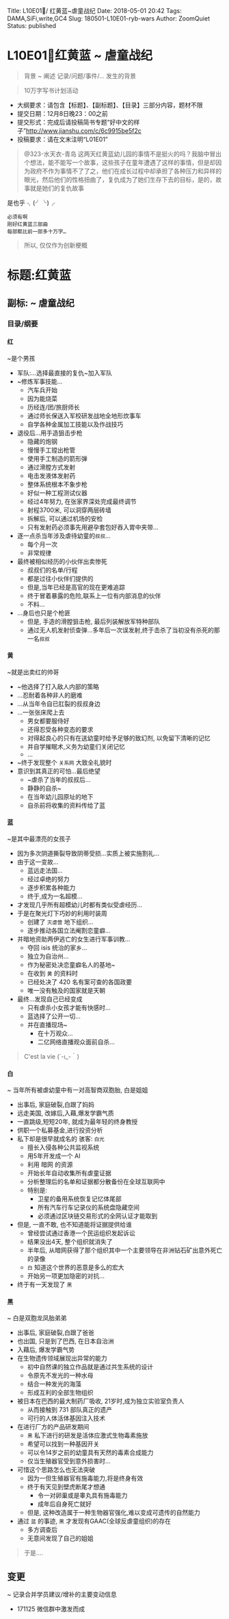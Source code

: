 Title: L10E01🐙/ 红黄蓝~虐童战纪
Date: 2018-05-01 20:42
Tags: DAMA,SiFi,write,GC4
Slug: 180501-L10E01-ryb-wars
Author: ZoomQuiet
Status: published

# L10E01🐙红黄蓝 ~ 虐童战纪

> 背景
~ 阐述 记录/问题/事件/... 发生的背景

> 10万字写书计划活动

- 大纲要求：请包含【标题】、【副标题】、【目录】三部分内容，题材不限
- 提交日期：12月8日晚23：00之前
- 提交形式：完成后请投稿简书专题“好中文的样子”http://www.jianshu.com/c/6c9915be5f2c
- 投稿要求：请在文末注明“L01E01”

> @323-水天衣-青岛 这两天红黄蓝幼儿园的事情不是挺火的吗？我脑中冒出个想法，能不能写一个故事，这些孩子在童年遭遇了这样的事情，但是却因为政府不作为事情不了了之，他们在成长过程中却承担了各种压力和异样的眼光，然后他们的性格扭曲了，复仇成为了她们生存下去的目标，是的，故事就是她们的复仇故事

是也乎 ╮(╯╰)╭

    必须有啊
    刚好红黄蓝三部曲
    每部都比前一部多十万字…

> 所以, 仅仅作为创新梗概

# 标题:红黄蓝

## 副标: ~ 虐童战纪

### 目录/纲要

#### 红
~是个男孩

- 军队:…选择最直接的复仇~加入军队
- ~修炼军事技能…
    + 汽车兵开始
    + 因为能烧菜
    + 历经连/团/旅厨师长
    + 通过师长保送入军校研发战地全地形炊事车
    + 自学各种金属加工技能以及作战技巧
- 退役后…用手造狙击步枪
    + 隐藏的炮钢
    + 慢慢手工镗出枪管
    + 使用手工制造的箭形弹
    + 通过滑膛方式发射
    + 电击发液体发射药
    + 整体系统根本不象步枪
    + 好似一种工程测试仪器
    + 经过4年努力, 在张家界深处完成最终调节
    + 射程3700米, 可以洞穿两层砖墙
    + 拆解后, 可以通过机场的安检
    + 只有发射药必须事先用避孕套包好吞入胃中夹带...
- 逐一点杀当年涉及虐待幼童的`叔叔`…
    + 每个月一次
    + 非常规律
- 最终被相似经历的小伙伴出卖惨死
    + 叔叔们的名单/行程
    + 都是过往小伙伴们提供的
    + 但是,当年已经是高官的现在更难追踪
    + 终于冒着暴露的危险,联系上一位有内部消息的伙伴
    + 不料...
- …身后也只是个枪匪
    + 但是, 手造的滑膛狙击枪, 最后列装解放军特种部队
    + 通过无人机发射侦查弹...多年后一次误发射,终于击杀了当初没有杀死的那一名`叔叔`

#### 黄
~就是出卖红的帅哥

- ~他选择了打入敌人内部的策略
- …忍耐着各种非人的磨难
- …从当年令自已肛裂的叔叔身边
- …一张张床爬上去
    + 男女都要服侍好
    + 还得忍受各种变态的要求
    + 对得起良心的只有在送幼童时给予足够的致幻剂, 以免留下清晰的记忆
    + 并自学摧眠术,义务为幼童们关闭记忆
    + ...
- ~终于发现整个 `关系网` 大致全礼貌时
- 意识到其真正的可怕…最后绝望
    + ~虐杀了当年的叔叔后…
    + 静静的自杀~
    + 在当年幼儿园原址的地下
    + 自杀前将收集的资料传给了蓝

#### 蓝
~是其中最漂亮的女孩子

- 因为多次阴道撕裂导致阴蒂受损…实质上被实施割礼…
- 由于这一变故…
    + 蓝远走法国…
    + 经过卓绝的努力
    + 逐步积累各种能力
    + 终于,成为一名超模…
- 才发现几乎所有超模幼儿时都有类似受虐经历…
- 于是在聚光灯下巧妙的利用时装周
    + 创建了 `灭虐营` 地下组织…
    + 逐步推动各国立法阉割恋童癖…
- 并暗地资助两伊逃亡的女生进行军事训教…
    + 夺回 isis 统治的家乡…
    + 独立为自治州…
    + 作为秘密处决恋童癖名人的基地~
    + 在收到 `黄` 的资料时
    + 已经处决了 420 名有案可查的各国政要
    + 唯一没有触及的国家就是天朝
- 最终…发现自己已经变成
    + 只有虐杀小女孩才能有快感时…
    + 蓝选择了公开一切…
    + 并在直播现场~
        * 在十万观众…
        * 二亿网络直播观众面前自杀…

> C'est la vie (´-ι_-｀)

#### 白
~ 当年所有被虐幼童中有一对高智商双胞胎, 白是姐姐

- 出事后, 家庭破裂,白跟了妈妈
- 远走美国, 改嫁后,入藉,爆发学霸气质
- 一直跳级,短短20年, 就成为最年轻的终身教授
- 供职一个私募基金,进行投资分析
- 私下却是很早就成名的 骇客: `白光`
    + 擅长入侵各种公共监视系统
    + 用5年开发成一个 AI
    + 利用 暗网 的资源
    + 开始长年自动收集所有虐童证据
    + 分析整理后的名单和证据都分散备份在全球互联网中
    + 特别是:
        * 卫星的备用系统恢复记忆体尾部
        * 所有汽车行车记录仪的系统盘隐藏空间
        * 必须通过区块链交易形式的全网认证才能取到
- 但是, 一直不敢, 也不知道能将证据提供给谁
    + 曾经尝试通过香港一个民运组织发起诉讼
    + 结果没出4天, 整个组织就消失了
    + 半年后, 从暗网获得了那个组织其中一个主要领导在非洲钻石矿出意外死亡的录像
    + `白` 知道这个世界的恶意是多么的宏大
    + 开始另一项更加隐密的对抗... 
- 终于有一天发现了 `黑`

#### 黑
~ 白是双胞龙凤胎弟弟

- 出事后, 家庭破裂,白跟了爸爸
- 也出国, 只是到了巴西, 在日本自治洲
- 入藉后, 爆发学霸气势
- 在生物遗传领域展现出异常的能力
    + 初中自然课的独立作品就是通过共生系统的设计
    + 令原先不发光的一种水母
    + 结合一种发光的海藻
    + 形成互利的全部生物组织
- 被日本在巴西的最大制药厂吸收, 21岁时,成为独立实验室负责人
    + 从而接触到 731 部队真正的遗产
    + 可行的人体活体基因注入技术
- 在进行厂方的产品研发期间
    + `黑` 私下进行的研发是活体应激式生物毒素施放
    + 希望可以找到一种基因开关
    + 可以令14岁之前的幼童具有天然的毒素合成能力
    + 仅当生殖器官受到意外损害时...
- 可惜这个思路怎么也无法突破
    + 因为一但生殖器官有施毒能力,将是终身有效
    + 终于有天见到壁虎断尾才想通
        * 令一对卵巢或是睾丸具有施毒能力
        * 成年后自身死亡就好
    + 但是, 这种改造属于一种生物器官强化,难以变成可遗传的自然能力
- 通过 `蓝` 的事迹, `黑` 才发现有GAAC(全球反虐童组织)的存在
    + 多方调查后
    + 无意间发现了自己的姐姐

> 于是....



## 变更
~ 记录合并学员建议/增补的主要变动信息

- 171125 微信群中激发而成
